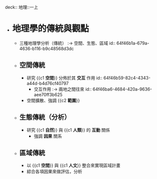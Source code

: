 deck:: 地理::一上

- # 地理學的傳統與觀點
	- 三種地理學分析（傳統） :-> 空間、生態、區域
	  id:: 64f46b1a-679a-4636-b116-b9c48568d3dc
	- ## 空間傳統
		- 研究 {{c1 **空間**}} 分佈於其 **交互** 作用
		  id:: 64f46b59-82c4-4343-a44d-b4d76cf40797
			- 交互作用 :-> 兩地之間往來
			  id:: 64f46ba6-4684-420a-9636-aee70ff3b625
		- 空間擴散、強調 {{c2 **範圍**}}
	- ## 生態傳統（分析）
		- 研究 {{c1 **自然**}} 與 {{c1 **人類**}} 的 **互動** 關係
			- 強調 **因果** 關系
	- ## 區域傳統
		- 以 {{c1 **空間**}} 與 {{c1 **人文**}} 整合來實現區域計畫
		- 綜合各項因果來做評估，分析